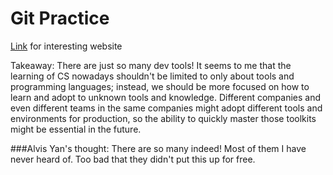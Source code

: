 # Git Practice

[Link](https://www.benzinga.com/pressreleases/23/09/34655267/software-development-tools-market-2023-is-set-to-fly-excessive-growth-in-years-to-come) for interesting website

Takeaway: There are just so many dev tools! It seems to me that the learning of CS nowadays shouldn't be limited to only about tools and programming languages; instead, we should be more focused on how to learn and adopt to unknown tools and knowledge. Different companies and even different teams in the same companies might adopt different tools and environments for production, so the ability to quickly master those toolkits might be essential in the future. 

###Alvis Yan's thought: There are so many indeed! Most of them I have never heard of. Too bad that they didn't put this up for free. 
